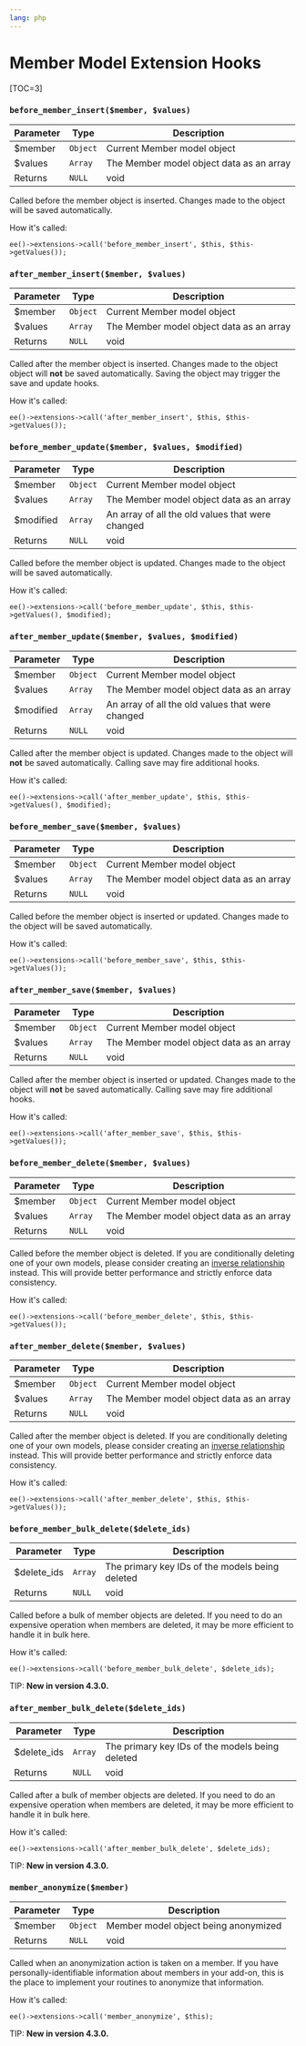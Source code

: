```yaml
---
lang: php
---
```


<!--
    This source file is part of the open source project
    ExpressionEngine User Guide (https://github.com/ExpressionEngine/ExpressionEngine-User-Guide)

    @link      https://expressionengine.com/
    @copyright Copyright (c) 2003-2020, Packet Tide, LLC (https://packettide.com)
    @license   https://expressionengine.com/license Licensed under Apache License, Version 2.0
-->

# Member Model Extension Hooks

[TOC=3]

### `before_member_insert($member, $values)`

| Parameter | Type     | Description                              |
| --------- | -------- | ---------------------------------------- |
| \$member  | `Object` | Current Member model object              |
| \$values  | `Array`  | The Member model object data as an array |
| Returns   | `NULL`   | void                                     |

Called before the member object is inserted. Changes made to the object will be saved automatically.

How it's called:

    ee()->extensions->call('before_member_insert', $this, $this->getValues());

### `after_member_insert($member, $values)`

| Parameter | Type     | Description                              |
| --------- | -------- | ---------------------------------------- |
| \$member  | `Object` | Current Member model object              |
| \$values  | `Array`  | The Member model object data as an array |
| Returns   | `NULL`   | void                                     |

Called after the member object is inserted. Changes made to the object object will **not** be saved automatically. Saving the object may trigger the save and update hooks.

How it's called:

    ee()->extensions->call('after_member_insert', $this, $this->getValues());

### `before_member_update($member, $values, $modified)`

| Parameter  | Type     | Description                                      |
| ---------- | -------- | ------------------------------------------------ |
| \$member   | `Object` | Current Member model object                      |
| \$values   | `Array`  | The Member model object data as an array         |
| \$modified | `Array`  | An array of all the old values that were changed |
| Returns    | `NULL`   | void                                             |

Called before the member object is updated. Changes made to the object will be saved automatically.

How it's called:

    ee()->extensions->call('before_member_update', $this, $this->getValues(), $modified);

### `after_member_update($member, $values, $modified)`

| Parameter  | Type     | Description                                      |
| ---------- | -------- | ------------------------------------------------ |
| \$member   | `Object` | Current Member model object                      |
| \$values   | `Array`  | The Member model object data as an array         |
| \$modified | `Array`  | An array of all the old values that were changed |
| Returns    | `NULL`   | void                                             |

Called after the member object is updated. Changes made to the object will **not** be saved automatically. Calling save may fire additional hooks.

How it's called:

    ee()->extensions->call('after_member_update', $this, $this->getValues(), $modified);

### `before_member_save($member, $values)`

| Parameter | Type     | Description                              |
| --------- | -------- | ---------------------------------------- |
| \$member  | `Object` | Current Member model object              |
| \$values  | `Array`  | The Member model object data as an array |
| Returns   | `NULL`   | void                                     |

Called before the member object is inserted or updated. Changes made to the object will be saved automatically.

How it's called:

    ee()->extensions->call('before_member_save', $this, $this->getValues());

### `after_member_save($member, $values)`

| Parameter | Type     | Description                              |
| --------- | -------- | ---------------------------------------- |
| \$member  | `Object` | Current Member model object              |
| \$values  | `Array`  | The Member model object data as an array |
| Returns   | `NULL`   | void                                     |

Called after the member object is inserted or updated. Changes made to the object will **not** be saved automatically. Calling save may fire additional hooks.

How it's called:

    ee()->extensions->call('after_member_save', $this, $this->getValues());

### `before_member_delete($member, $values)`

| Parameter | Type     | Description                              |
| --------- | -------- | ---------------------------------------- |
| \$member  | `Object` | Current Member model object              |
| \$values  | `Array`  | The Member model object data as an array |
| Returns   | `NULL`   | void                                     |

Called before the member object is deleted. If you are conditionally deleting one of your own models, please consider creating an [inverse relationship](development/services/model/relating-models.md#inverse-relationships) instead. This will provide better performance and strictly enforce data consistency.

How it's called:

    ee()->extensions->call('before_member_delete', $this, $this->getValues());

### `after_member_delete($member, $values)`

| Parameter | Type     | Description                              |
| --------- | -------- | ---------------------------------------- |
| \$member  | `Object` | Current Member model object              |
| \$values  | `Array`  | The Member model object data as an array |
| Returns   | `NULL`   | void                                     |

Called after the member object is deleted. If you are conditionally deleting one of your own models, please consider creating an [inverse relationship](development/services/model/relating-models.md#inverse-relationships) instead. This will provide better performance and strictly enforce data consistency.

How it's called:

    ee()->extensions->call('after_member_delete', $this, $this->getValues());

### `before_member_bulk_delete($delete_ids)`

| Parameter    | Type    | Description                                     |
| ------------ | ------- | ----------------------------------------------- |
| \$delete_ids | `Array` | The primary key IDs of the models being deleted |
| Returns      | `NULL`  | void                                            |

Called before a bulk of member objects are deleted. If you need to do an expensive operation when members are deleted, it may be more efficient to handle it in bulk here.

How it's called:

    ee()->extensions->call('before_member_bulk_delete', $delete_ids);

TIP: **New in version 4.3.0.**

### `after_member_bulk_delete($delete_ids)`

| Parameter    | Type    | Description                                     |
| ------------ | ------- | ----------------------------------------------- |
| \$delete_ids | `Array` | The primary key IDs of the models being deleted |
| Returns      | `NULL`  | void                                            |

Called after a bulk of member objects are deleted. If you need to do an expensive operation when members are deleted, it may be more efficient to handle it in bulk here.

How it's called:

    ee()->extensions->call('after_member_bulk_delete', $delete_ids);

TIP: **New in version 4.3.0.**

### `member_anonymize($member)`

| Parameter | Type     | Description                          |
| --------- | -------- | ------------------------------------ |
| \$member  | `Object` | Member model object being anonymized |
| Returns   | `NULL`   | void                                 |

Called when an anonymization action is taken on a member. If you have personally-identifiable information about members in your add-on, this is the place to implement your routines to anonymize that information.

How it's called:

    ee()->extensions->call('member_anonymize', $this);

TIP: **New in version 4.3.0.**
